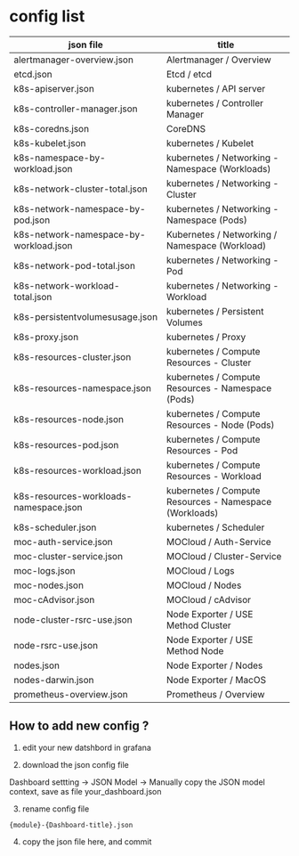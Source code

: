 

# config list

| json file                              | title                                                  |
| -------------------------------------- | ------------------------------------------------------ |
| alertmanager-overview.json             | Alertmanager / Overview                                |
| etcd.json                              | Etcd / etcd                                            |
| k8s-apiserver.json                     | kubernetes / API server                                |
| k8s-controller-manager.json            | kubernetes / Controller Manager                        |
| k8s-coredns.json                       | CoreDNS                                                |
| k8s-kubelet.json                       | kubernetes / Kubelet                                   |
| k8s-namespace-by-workload.json         | kubernetes / Networking - Namespace (Workloads)        |
| k8s-network-cluster-total.json         | kubernetes / Networking - Cluster                      |
| k8s-network-namespace-by-pod.json      | kubernetes / Networking - Namespace (Pods)             |
| k8s-network-namespace-by-workload.json | Kubernetes / Networking / Namespace (Workload)         |
| k8s-network-pod-total.json             | kubernetes / Networking - Pod                          |
| k8s-network-workload-total.json        | kubernetes / Networking - Workload                     |
| k8s-persistentvolumesusage.json        | kubernetes / Persistent Volumes                        |
| k8s-proxy.json                         | kubernetes / Proxy                                     |
| k8s-resources-cluster.json             | kubernetes / Compute Resources - Cluster               |
| k8s-resources-namespace.json           | kubernetes / Compute Resources - Namespace (Pods)      |
| k8s-resources-node.json                | kubernetes / Compute Resources - Node (Pods)           |
| k8s-resources-pod.json                 | kubernetes / Compute Resources - Pod                   |
| k8s-resources-workload.json            | kubernetes / Compute Resources - Workload              |
| k8s-resources-workloads-namespace.json | kubernetes / Compute Resources - Namespace (Workloads) |
| k8s-scheduler.json                     | kubernetes / Scheduler                                 |
| moc-auth-service.json                  | MOCloud / Auth-Service                                 |
| moc-cluster-service.json               | MOCloud / Cluster-Service                              |
| moc-logs.json                          | MOCloud / Logs                                         |
| moc-nodes.json                         | MOCloud / Nodes                                        |
| moc-cAdvisor.json                      | MOCloud / cAdvisor                                     |
| node-cluster-rsrc-use.json             | Node Exporter / USE Method Cluster                     |
| node-rsrc-use.json                     | Node Exporter / USE Method Node                        |
| nodes.json                             | Node Exporter / Nodes                                  |
| nodes-darwin.json                      | Node Exporter / MacOS                                  |
| prometheus-overview.json               | Prometheus / Overview                                  |

## How to add new config ?

1. edit your new datshbord in grafana

2. download the json config file

Dashboard settting -> JSON Model -> Manually copy the JSON model context, save as file your_dashboard.json

3. rename config file

`{module}-{Dashboard-title}.json`

4. copy the json file here, and commit
